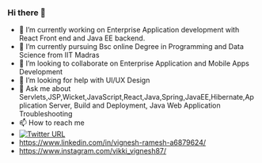 ### Hi there 👋

<!--
**vignesh787/vignesh787** is a ✨ _special_ ✨ repository because its `README.md` (this file) appears on your GitHub profile.

Here are some ideas to get you started:
-->

- 🔭 I’m currently working on Enterprise Application development with React Front end and Java EE backend. 
- 🌱 I’m currently pursuing Bsc online Degree in Programming and Data Science from IIT Madras
- 👯 I’m looking to collaborate on Enterprise Application and Mobile Apps Development
- 🤔 I’m looking for help with UI/UX Design 
- 💬 Ask me about Servlets,JSP,Wicket,JavaScript,React,Java,Spring,JavaEE,Hibernate,Application Server, Build and Deployment, Java Web Application Troubleshooting
- 📫 How to reach me 
- [![Twitter URL](https://img.shields.io/twitter/url/https/twitter.com/vikki_vignesh87.svg?style=social&label=Follow%20%40vikki_vignesh87)](https://twitter.com/vikki_vignesh87) 
- https://www.linkedin.com/in/vignesh-ramesh-a6879624/
- https://www.instagram.com/vikki_vignesh87/ 

